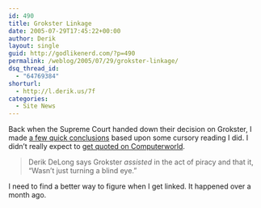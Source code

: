 ```yaml
---
id: 490
title: Grokster Linkage
date: 2005-07-29T17:45:22+00:00
author: Derik
layout: single
guid: http://godlikenerd.com/?p=490
permalink: /weblog/2005/07/29/grokster-linkage/
dsq_thread_id:
  - "64769384"
shorturl:
  - http://l.derik.us/7f
categories:
  - Site News
---
```

Back when the Supreme Court handed down their decision on Grokster, I made [a few quick conclusions](http://godlikenerd.com/weblog/2005/06/27/grokster-loses/) based upon some cursory reading I did. I didn&#8217;t really expect to [get quoted on Computerworld](http://www.computerworld.com/blogs/node/464).

> Derik DeLong says Grokster _assisted_ in the act of piracy and that it, &#8220;Wasn&#8217;t just turning a blind eye.&#8221;

I need to find a better way to figure when I get linked. It happened over a month ago.